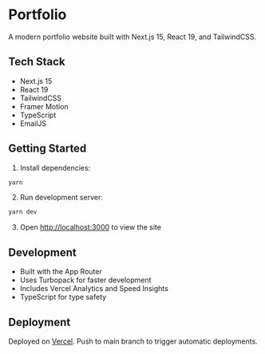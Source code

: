 # Portfolio

A modern portfolio website built with Next.js 15, React 19, and TailwindCSS.

## Tech Stack

- Next.js 15
- React 19
- TailwindCSS
- Framer Motion
- TypeScript
- EmailJS

## Getting Started

1. Install dependencies:

```bash
yarn
```

2. Run development server:

```bash
yarn dev
```

3. Open [http://localhost:3000](http://localhost:3000) to view the site

## Development

- Built with the App Router
- Uses Turbopack for faster development
- Includes Vercel Analytics and Speed Insights
- TypeScript for type safety

## Deployment

Deployed on [Vercel](https://vercel.com). Push to main branch to trigger automatic deployments.
